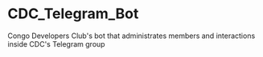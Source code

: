 # CDC_Telegram_Bot
Congo Developers Club's bot that administrates members and interactions inside CDC's Telegram group
